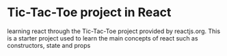 # Tic-Tac-Toe project in React
learning react through the Tic-Tac-Toe project provided by reactjs.org. This is a starter project used to learn the main concepts of react such as constructors, state and props

